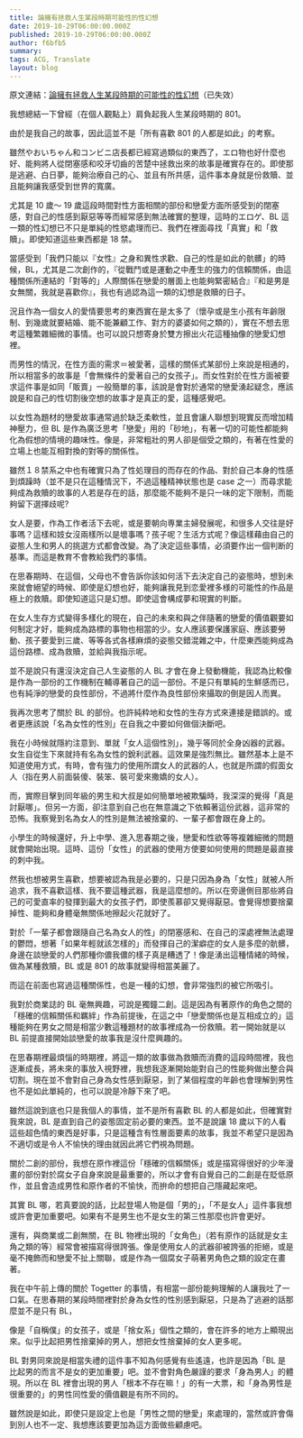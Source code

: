 ```yaml
---
title: 論擁有拯救人生某段時期可能性的性幻想
date: 2019-10-29T06:00:00.000Z
published: 2019-10-29T06:00:00.000Z
author: f6bfb5
summary:
tags: ACG, Translate
layout: blog
---
```


原文連結：[論擁有拯救人生某段時期的可能性的性幻想](http://togetter.com/li/22217)（已失效）

我想總結一下曾經（在個人觀點上）肩負起我人生某段時期的 801。

由於是我自己的故事，因此這並不是「所有喜歡 801 的人都是如此」的考察。

雖然やおいちゃん和コンビニ店長都已經寫過類似的東西了，エロ物也好什麼也好、能夠將人從閉塞感和咬牙切齒的苦楚中拯救出來的故事是確實存在的。即使那是逃避、白日夢，能夠治療自己的心、並且有所共感，這件事本身就是份救贖、並且能夠讓我感受到世界的寬廣。

尤其是 10 歲～ 19 歲這段時間對性方面相關的部份和戀愛方面所感受到的閉塞感，對自己的性感到厭惡等等而經常感到無法確實的整理，這時的エロゲ、BL 這一類的性幻想已不只是單純的性慾處理而已、我們在裡面尋找「真實」和「救贖」。即使知道這些東西都是 18 禁。

當感受到「我們只能以『女性』之身和異性求歡、自己的性是如此的骯髒」的時候，BL，尤其是二次創作的，『從戰鬥或是運動之中產生的強力的信賴關係，由這種關係所連結的「對等的」人際關係在戀愛的層面上也能夠緊密結合』『和是男是女無關，我就是喜歡你』，我也有過認為這一類的幻想是救贖的日子。

況且作為一個女人的愛情要思考的東西實在是太多了（懷孕或是生小孩有年齡限制、到幾歲就要結婚、能不能兼顧工作、對方的婆婆如何之類的），實在不想去思考這種繁雜細微的事情。也可以說只想寄身於雙方擦出火花這種抽像的戀愛幻想裡。

而男性的情況，在性方面的需求＝被愛著，這樣的關係式某部份上來說是相通的，所以相當多的故事是「會無條件的愛著自己的女孩子」。而女性對於在性方面被要求這件事是如同「販賣」一般簡單的事，該說是會對於通常的戀愛湧起疑念，應該說是和自己的性切割後空想的故事才是真正的愛，這種感覺吧。

以女性為題材的戀愛故事通常過於缺乏柔軟性，並且會讓人聯想到現實反而增加精神壓力，但 BL 是作為廣泛思考「戀愛」用的「砂地」，有著一切的可能性都能夠化為假想的情境的趣味性。像是，非常粗壯的男人卻是個受之類的，有著在性愛的立場上也能互相對換的對等的關係性。

雖然１８禁系之中也有確實只為了性処理目的而存在的作品、對於自己本身的性感到煩躁時（並不是只在這種情況下，不過這種精神状態也是 case 之一）而尋求能夠成為救贖的故事的人若是存在的話，那麼能不能夠不是只一味的定下限制，而能夠留下選擇歧呢?

女人是要，作為工作者活下去呢，或是要朝向専業主婦發展呢，和很多人交往是好事嗎？這樣和妓女沒兩樣所以是壞事嗎？孩子呢？生活方式呢？像這樣藉由自己的姿態人生和男人的挑選方式都會改變。為了決定這些事情，必須要作出一個判断的基準。而這是教育不會教給我們的事情。

在思春期時、在這個，父母也不會告訴你該如何活下去決定自己的姿態時，想到未來就會絕望的時候、即使是幻想也好，能夠讓我見到恋愛裡多様的可能性的作品是極上的救贖。即使知道這只是幻想。即使這會構成夢和現實的判斷。

在女人生存方式變得多樣化的現在，自己的未來和與之伴隨著的戀愛的價值觀要如何制定才好，能夠成為路標的事物也相當的少。女人應該要保護家庭、應該要勞動、孩子要愛到三歲、等等各式各樣麻煩的姿態交錯混雜之中，什麼東西能夠成為這份路標、成為救贖，並給與我指示呢。

並不是說只有還沒決定自己人生姿態的人 BL 才會在身上發動機能，我認為比較像是作為一部份的工作機制在輔導著自己的這一部份。不是只有單純的生鮮感而已，也有純淨的戀愛的良性部份，不過將什麼作為良性部份來攝取的倒是因人而異。

我再次思考了關於 BL 的部份。也許純粋地和女性的生存方式來連接是錯誤的。或者更應該說「名為女性的性別」在自我之中要如何做個決斷吧。

我在小時候就隱約注意到、單就「女人這個性別」，幾乎等同於全身凶器的武器。女生自從生下來就持有名為女性的銳利武器。這效果是強烈無比。雖然基本上是不知道使用方式，有時，會有強力的使用所謂女人的武器的人，也就是所謂的假面女人（指在男人前面裝傻、裝笨、裝可愛來撒嬌的女人）。

而，實際目擊到同年級的男生和大叔是如何簡單地被欺騙時，我深深的覺得「真是討厭哪」。但另一方面，卻注意到自己也在無意識之下依賴著這份武器，這非常的恐怖。我察覺到名為女人的性別是無法被捨棄的、一輩子都會跟在身上的。

小學生的時候還好，升上中學、進入思春期之後，戀愛和性欲等等複雜細微的問題就會開始出現。這時、這份「女性」的武器的使用方使要如何使用的問題是最直接的刺中我。

然我也想被男生喜歡，想要被認為我是必要的，只是只因為身為「女性」就被人所追求，我不喜歡這樣、我不要這種武器，我是這麼想的。所以在旁邊側目那些將自己的可愛直率的發揮到最大的女孩子們，即使羨慕卻又覺得厭惡。會覺得想要捨棄掉性、能夠和身體毫無關係地擦起火花就好了。

對於「一輩子都會跟隨自己名為女人的性」的閉塞感和、在自己的深處裡無法處理的鬱悶，想著「如果年輕就該怎樣的」而發揮自己的潔癖症的女人是多麼的骯髒，身邊在談戀愛的人們那種你儂我儂的樣子真是糟透了！像是湧出這種情緒的時候，做為某種救贖，BL 或是 801 的故事就變得相當美麗了。

而這在前面也寫過這種關係性，也是一種的幻想，會非常強烈的被它所吸引。

我對於商業誌的 BL 毫無興趣，可說是獨鐘二創。這是因為有著原作的角色之間的「穩確的信賴關係和羈絆」作為前提後，在這之中「戀愛關係也是互相成立的」這種能夠在男女之間是相當少數這種題材的故事裡成為一份救贖。若一開始就是以 BL 前提直接開始談戀愛的故事我是沒什麼興趣的。

在思春期裡最煩惱的時期裡，將這一類的故事做為救贖而消費的這段時間裡，我也逐漸成長，將未來的事放入視野裡，我想我逐漸開始能對自己的性能夠做出整合與切割。現在並不會對自己身為女性感到厭惡，到了某個程度的年齡也會理解到男性也不是如此單純的，也可以說是冷靜下來了吧。

雖然這說到底也只是我個人的事情，並不是所有喜歡 BL 的人都是如此，但確實對我來說，BL 是直到自己的姿態固定前必要的東西。並不是說讓 18 歲以下的人看這些超色情的東西是好事，只是這種含有性層面要素的故事，我並不希望只是因為不適切或是令人不愉快的理由就因此將它們視為問題。

關於二創的部份，我想在原作裡這份「穩確的信賴關係」或是描寫得很好的少年漫畫的部份對於腐女子自身來說是最重要的，所以才會有自覺自己的二創是在貶低原作，並且會造成男性和原作者的不愉快，而拚命的想把自己隱藏起來吧。

其實 BL 哪，若真要說的話，比起登場人物是個「男的」，「不是女人」這件事我想或許會更加重要吧。如果有不是男生也不是女生的第三性那麼也許會更好。

還有，與商業或二創無關，在 BL 物裡出現的「女角色」（若有原作的話就是女主角之類的等）經常會被描寫得很誇張。像是使用女人的武器卻被誇張的拒絕，或是毫不掩飾而和戀愛不扯上關聯，或是作為一個腐女子萌著男角色之類的設定在畫著。

我在中午前上傳的關於 Togetter 的事情，有相當一部份能夠理解的人讓我吐了一口氣。在思春期的某段時間裡對於身為女性的性別感到厭惡，只是為了逃避的話那麼並不是只有 BL，

像是「自稱僕」的女孩子，或是「捨女系」個性之類的，會在許多的地方上顯現出來。似乎比起把男性捨棄掉的男人，想把女性捨棄掉的女人更多呢。

BL 對男同來說是相當失禮的這件事不知為何感覺有些遙遠，也許是因為「BL 是比起男的而言不是女的更加重要」吧。並不會對角色嚴謹的要求「身為男人」的體現。所以在 BL 裡會出現的男人「根本不存在嘛！」的有一大票，和「身為男性是很重要的」的男性同性愛的價值觀是有所不同的。

雖然說是如此，即使只是設定上也是「男性之間的戀愛」來處理的，當然或許會傷到別人也不一定、我想應該要更加為這方面做些顧慮吧。

